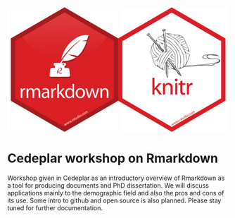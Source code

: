 
![](rmarkdown_logo.jpeg)
# Cedeplar workshop on Rmarkdown 
Workshop given in Cedeplar as an introductory overview of Rmarkdown as a tool for producing documents and PhD dissertation. We will discuss applications mainly to the demographic field and also the pros and cons of its use. 
Some intro to github and open source is also planned. Please stay tuned for further documentation.
